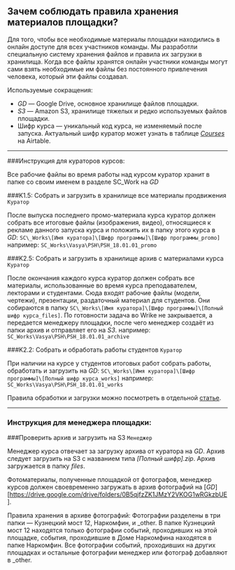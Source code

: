 ## Зачем соблюдать правила хранения материалов площадки?

Для того, чтобы все необходимые материалы площадки находились в онлайн доступе для всех участников команды. Мы разработли специальную систему хранения файлов и правила их загрузки в хранилища. Когда все файлы хранятся онлайн участники команды могут сами взять необходимые им файлы без постоянного привлечения человека, который эти файлы создавал.

Используемые сокращения:

* *GD* — Google Drive, основное хранилище файлов площадки.
* *S3* — Amazon S3, хранилище тяжелых и редко используемых файлов площадки.
* Шифр курса — уникальный код курса, не изменяемый после запуска. Актуальный шифр куратор может узнать в таблице [*Courses*](https://airtable.com/tblBNZMhf6BA3aIbc/viwQT534yuhA3EkwW) на Airtable.

***

###Инструкция для кураторов курсов:


Все рабочие файлы во время работы над курсом куратор хранит в папке со своим именем в разделе SC\_Work на *GD*

###K1.5: Собрать и загрузить в хранилище все материалы продвижения 
`Куратор`

После выпуска последнего промо-материала курса куратор должен собрать все итоговые файлы (изображения, видео), относящиеся к рекламе данного запуска курса и положить их в папку этого курса в *GD*: `SC\_Works\[Имя куратора]\[Шифр программы]\[Шифр программы_promo]`
например: `SC_Works\Vasya\PSH\PSH_18.01.01_promo`

###K2.5: Собрать и загрузить в хранилище архив с материалами курса 
`Куратор`

После окончания каждого курса куратор должен собрать все материалы, использованные во время курса преподавателем, лекторами и студентами. Сюда входят рабочие файлы (модели, чертежи), презентации, раздаточный материал для студентов. 
Они собираются в папку `SC\_Works\[Имя куратора]\[Шифр программы]\[Полный шифр курса_files]`. По готовности задача во Wrike не закрывается, а передается менеджеру площадки, после чего менеджер создаёт из папки архив и отправляет его на *S3*.
например: `SC_Works\Vasya\PSH\PSH_18.01.01_archive`

###K2.2: Собрать и обработать работы студентов 
`Куратор`

При наличии на курсе у студентов итоговых работ собрать работы, обработать и загрузить на *GD*: `SC\_Works\[Имя куратора]\[Шифр программы]\[Полный шифр курса_works]`
например: `SC_Works\Vasya\PSH\PSH_18.01.01_works`

Правила обработки и загрузки можно посмотреть в отдельной [статье](ссылка).

***

### Инструкция для менеджера площадки:

###Проверить архив и загрузить на S3 
`Менеджер`

Менеджер курса отвечает за загрузку архива от куратора на *GD*. Архив следует загрузить на S3 с названием типа *[Полный шифр].zip*.
Архив загружается в папку *files*.

Фотоматериалы, полученные площадкой от фотографов, менеджер курсов должен своевременно загружать в архив фотографий на [*GD*] [https://drive.google.com/drive/folders/0B5qjfzZK1JMzY2VKOG1wRGkzbUE].

Правила хранения в архиве фотографий:
Фотографии разделены в три папки — Кузнецкий мост 12, Наркомфин, и _other.
В папке Кузнецкий мост 12 находятся только фотографии событий, проходивших на этой площадке, события, проходившие в Доме Наркомфина находятся в папке Наркомфин. Все фотографии событий, проходивших на других площадках и остальные фотографии менеджер или фотограф добавляют в _other.


